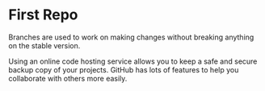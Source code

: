 # First Repo

Branches are used to work on making changes without breaking anything on the stable version.

Using an online code hosting service allows you to keep a safe and secure backup copy of your projects. GitHub has lots of features to help you collaborate with others more easily.